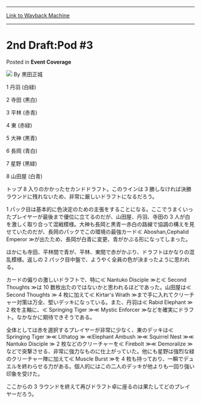 
---
[Link to Wayback Machine](https://web.archive.org/web/20220525010612/https://magic.wizards.com/en/articles/archive/event-coverage/2nd-draftpod-3-2000-01-01-0)

[_metadata_:author]:- "黒田正城"
[_metadata_:description]:- "1 丹羽 (白緑) 2 寺田 (黒白) 3 平林 (赤青) 4 東 (赤緑) 5 大神 (黒青) 6 長岡 (青白) 7 星野 (黒緑) 8 山田屋 (白青) トップ 8 入りのかかったセカンドドラフト。このラインは 3 勝しなければ決勝ラウンドに残れないため、非常に厳しいドラフトになるだろう。 1 パック目は基本的に色決定のための主張をすることになる。ここでうまくいったプレイヤーが最後まで優位に立てるのだが、山田屋、丹羽、寺田の 3 人が白を激しく取り合って混戦模様。大神も長岡と黒青ー赤白の路線で協調の構えを見せていたのだが、長岡のパックでこの環境の最強カード≪ Aboshan,Cephalid Emperor ≫が出たため、長岡が白青に変更、青がかぶる形になってしまった。"
[_metadata_:generator]:- "Drupal 7 (http://drupal.org)"
[_metadata_:node]:- "749636"
[_metadata_:publish_date]:- "2000-01-01"
[_metadata_:source]:- "div-main-content"
[_metadata_:title]:- "2nd Draft:Pod #3"
[_metadata_:wayback_capture_timestamp]:- "2022-05-25 01:06:12"
[_metadata_:wayback_raw_url]:- "https://web.archive.org/web/20220525010612id_/https://magic.wizards.com/en/articles/archive/event-coverage/2nd-draftpod-3-2000-01-01-0"
[_metadata_:wayback_url]:- "https://magic.wizards.com/en/articles/archive/event-coverage/2nd-draftpod-3-2000-01-01-0"
---


2nd Draft:Pod #3
================



 Posted in **Event Coverage**







![](https://media.magic.wizards.com/styles/auth_small/public/generic-avatar-150_228.png)
By 黒田正城











1 丹羽 (白緑)  

2 寺田 (黒白)  

3 平林 (赤青)  

4 東 (赤緑)  

5 大神 (黒青)  

6 長岡 (青白)  

7 星野 (黒緑)  

8 山田屋 (白青)


トップ 8 入りのかかったセカンドドラフト。このラインは 3 勝しなければ決勝ラウンドに残れないため、非常に厳しいドラフトになるだろう。  

1 パック目は基本的に色決定のための主張をすることになる。ここでうまくいったプレイヤーが最後まで優位に立てるのだが、山田屋、丹羽、寺田の 3 人が白を激しく取り合って混戦模様。大神も長岡と黒青ー赤白の路線で協調の構えを見せていたのだが、長岡のパックでこの環境の最強カード≪ Aboshan,Cephalid Emperor ≫が出たため、長岡が白青に変更、青がかぶる形になってしまった。  

ほかにも寺田、平林間で青が、平林、東間で赤がかぶり、ドラフトはかなりの混乱模様。返しの 2 パック目中盤で、ようやく全員の色が決まったように思われる。


カードの偏りの激しいドラフトで、特に≪ Nantuko Disciple ≫と≪ Second Thoughts ≫は 10 数枚出たのではないかと思われるほどであった。山田屋は≪ Second Thoughts ≫ 4 枚に加えて≪ Kirtar's Wrath ≫まで手に入れてクリーチャー対策は万全、堅いデッキになっている。また、丹羽は≪ Rabid Elephant ≫ 2 枚を主軸に、≪ Springing Tiger ≫≪ Mystic Enforcer ≫などを確実にドラフト。なかなかに期待できそうである。


全体としては赤を選択するプレイヤーが非常に少なく、東のデッキは≪ Springing Tiger ≫≪ Lithatog ≫ ≪Elephant Ambush ≫≪ Squirrel Nest ≫≪ Nantuko Disciple ≫ 2 枚などのクリーチャーを≪ Firebolt ≫≪ Demoralize ≫などで突撃させる、非常に強力なものに仕上がっていた。他にも星野は強烈な緑のクリーチャー陣に加えて≪ Muscle Burst ≫を 4 枚も持っており、一瞬でデュエルを終わらせる力がある。個人的にはこの二人のデッキが他よりも一回り強い印象を受けた。


ここからの 3 ラウンドを終えて再びドラフト卓に座るのは果たしてどのプレイヤーだろう。








